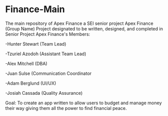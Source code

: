 # Finance-Main
The main repository of Apex Finance a SEI senior project 
Apex Finance (Group Name)
Project designated to be written, designed, and completed in Senior Project
Apex Finance's Members:
 
  -Hunter Stewart (Team Lead)

  -Tzuriel Azodoh (Assistant Team Lead)
  
  -Alex Mitchell  (DBA)
  
  -Juan Sulse     (Communication Coordinator
  
  -Adam Berglund  (UI/UX)
  
  -Josiah Cassada (Quality Assurance)
  
Goal:
  To create an app written to allow users to budget and manage money their way giving them all the power to find financial peace.
  
